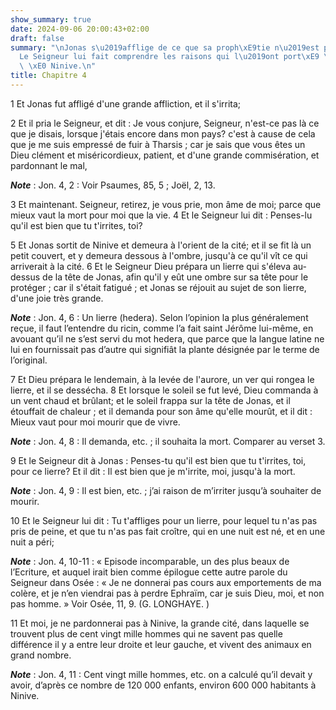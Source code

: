 ```yaml
---
show_summary: true
date: 2024-09-06 20:00:43+02:00
draft: false
summary: "\nJonas s\u2019afflige de ce que sa proph\xE9tie n\u2019est pas accomplie.\n\
  Le Seigneur lui fait comprendre les raisons qui l\u2019ont port\xE9 \xE0 pardonner\
  \ \xE0 Ninive.\n"
title: Chapitre 4
---
```





1 Et Jonas fut affligé d'une grande affliction, et il s'irrita;


2 Et il pria le Seigneur, et dit : Je vous conjure, Seigneur, n'est-ce pas là ce que je disais, lorsque j'étais encore dans mon pays? c'est à cause de cela que je me suis empressé de fuir à Tharsis ; car je sais que vous êtes un Dieu clément et miséricordieux, patient, et d'une grande commisération, et pardonnant le mal,

***Note*** :  Jon. 4, 2 : Voir Psaumes, 85, 5 ; Joël, 2, 13.

3 Et maintenant. Seigneur, retirez, je vous prie, mon âme de moi; parce que mieux vaut la mort pour moi que la vie. 4 Et le Seigneur lui dit : Penses-lu qu'il est bien que tu t'irrites, toi?


5 Et Jonas sortit de Ninive et demeura à l'orient de la cité; et il se fit là un petit couvert, et y demeura dessous à l'ombre, jusqu'à ce qu'il vît ce qui arriverait à la cité. 6 Et le Seigneur Dieu prépara un lierre qui s'éleva au-dessus de la tête de Jonas, afin qu'il y eût une ombre sur sa tête pour le protéger ; car il s'était fatigué ; et Jonas se réjouit au sujet de son lierre, d'une joie très grande.

***Note*** :  Jon. 4, 6 : Un lierre (hedera). Selon l’opinion la plus généralement reçue, il faut l’entendre du ricin, comme l’a fait saint Jérôme lui-même, en avouant qu’il ne s’est servi du mot hedera, que parce que la langue latine ne lui en fournissait pas d’autre qui signifiât la plante désignée par le terme de l’original.

7 Et Dieu prépara le lendemain, à la levée de l'aurore, un ver qui rongea le lierre, et il se dessécha. 8 Et lorsque le soleil se fut levé, Dieu commanda à un vent chaud et brûlant; et le soleil frappa sur la tête de Jonas, et il étouffait de chaleur ; et il demanda pour son âme qu'elle mourût, et il dit : Mieux vaut pour moi mourir que de vivre.

***Note*** :  Jon. 4, 8 : Il demanda, etc. ; il souhaita la mort. Comparer au verset 3.

9 Et le Seigneur dit à Jonas : Penses-tu qu'il est bien que tu t'irrites, toi, pour ce lierre? Et il dit : Il est bien que je m'irrite, moi, jusqu'à la mort.

***Note*** :  Jon. 4, 9 : Il est bien, etc. ; j’ai raison de m’irriter jusqu’à souhaiter de mourir.


10 Et le Seigneur lui dit : Tu t'affliges pour un lierre, pour lequel tu n'as pas pris de peine, et que tu n'as pas fait croître, qui en une nuit est né, et en une nuit a péri;

***Note*** :  Jon. 4, 10-11 : « Episode incomparable, un des plus beaux de l’Ecriture, et auquel irait bien comme épilogue cette autre parole du Seigneur dans Osée : « Je ne donnerai pas cours aux emportements de ma colère, et je n’en viendrai pas à perdre Ephraïm, car je suis Dieu, moi, et non pas homme. » Voir Osée, 11, 9. (G. LONGHAYE. )

11 Et moi, je ne pardonnerai pas à Ninive, la grande cité, dans laquelle se trouvent plus de cent vingt mille hommes qui ne savent pas quelle différence il y a entre leur droite et leur gauche, et vivent des animaux en grand nombre.

***Note*** :  Jon. 4, 11 : Cent vingt mille hommes, etc. on a calculé qu’il devait y avoir, d’après ce nombre de 120 000 enfants, environ 600 000 habitants à Ninive.
